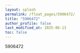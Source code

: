 ```yaml
---
layout: splash
permalink: /float_pages/5906472/
title: "5906472"
author_profile: false
last_modified_at: 2025-06-13
toc: false
---
```

 
5906472
